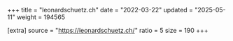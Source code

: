 +++
title = "leonardschuetz.ch"
date = "2022-03-22"
updated = "2025-05-11"
weight = 194565

[extra]
source = "https://leonardschuetz.ch/"
ratio = 5
size = 190
+++
